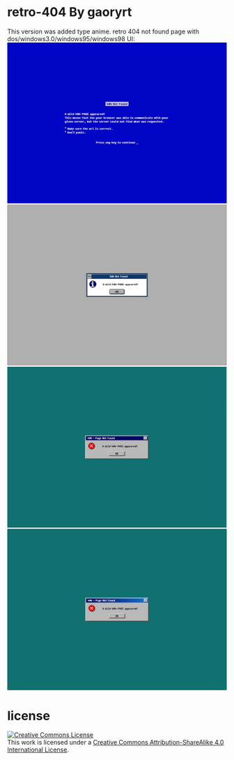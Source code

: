# retro-404 By gaoryrt
This version was added type anime.
retro 404 not found page with dos/windows3.0/windows95/windows98 UI:  
![](screen-shots/dos.jpg)
![](screen-shots/win30.jpg)
![](screen-shots/win95.jpg)
![](screen-shots/win98.jpg)

# license
<a rel="license" href="http://creativecommons.org/licenses/by-sa/4.0/"><img alt="Creative Commons License" style="border-width:0" src="https://i.creativecommons.org/l/by-sa/4.0/80x15.png" /></a><br />This work is licensed under a <a rel="license" href="http://creativecommons.org/licenses/by-sa/4.0/">Creative Commons Attribution-ShareAlike 4.0 International License</a>.
